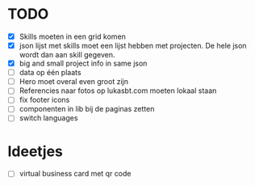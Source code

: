# TODO

- [x] Skills moeten in een grid komen
- [x] json lijst met skills moet een lijst hebben met projecten. De hele json wordt dan aan skill gegeven.
- [x] big and small project info in same json
- [ ] data op één plaats
- [ ] Hero moet overal even groot zijn
- [ ] Referencies naar fotos op lukasbt.com moeten lokaal staan
- [ ] fix footer icons 
- [ ] componenten in lib bij de paginas zetten
- [ ] switch languages

# Ideetjes

- [ ] virtual business card met qr code